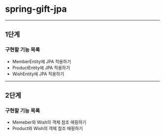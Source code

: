 # spring-gift-jpa
***
## 1단계
### 구현할 기능 목록
- MemberEntity에 JPA 적용하기
- ProductEntity에 JPA 적용하기
- WishEntity에 JPA 적용하기
***
## 2단계
### 구현할 기능 목록
- Memeber와 Wish의 객체 참조 매핑하기
- Product와 Wish의 객체 참조 매핑하기